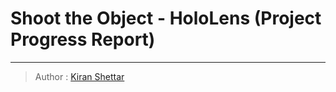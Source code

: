# Shoot the Object - HoloLens (Project Progress Report)
___
> Author : [Kiran Shettar](https://www.cs.uml.edu/~kshettar)